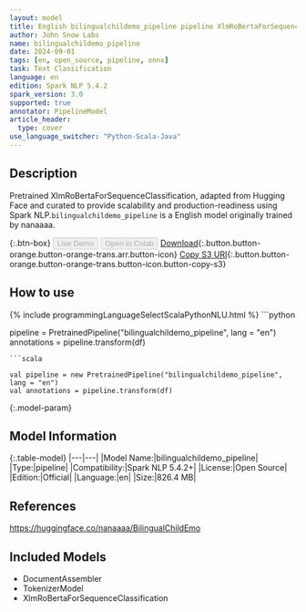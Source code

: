 ```yaml
---
layout: model
title: English bilingualchildemo_pipeline pipeline XlmRoBertaForSequenceClassification from nanaaaa
author: John Snow Labs
name: bilingualchildemo_pipeline
date: 2024-09-01
tags: [en, open_source, pipeline, onnx]
task: Text Classification
language: en
edition: Spark NLP 5.4.2
spark_version: 3.0
supported: true
annotator: PipelineModel
article_header:
  type: cover
use_language_switcher: "Python-Scala-Java"
---
```


## Description

Pretrained XlmRoBertaForSequenceClassification, adapted from Hugging Face and curated to provide scalability and production-readiness using Spark NLP.`bilingualchildemo_pipeline` is a English model originally trained by nanaaaa.

{:.btn-box}
<button class="button button-orange" disabled>Live Demo</button>
<button class="button button-orange" disabled>Open in Colab</button>
[Download](https://s3.amazonaws.com/auxdata.johnsnowlabs.com/public/models/bilingualchildemo_pipeline_en_5.4.2_3.0_1725169870392.zip){:.button.button-orange.button-orange-trans.arr.button-icon}
[Copy S3 URI](s3://auxdata.johnsnowlabs.com/public/models/bilingualchildemo_pipeline_en_5.4.2_3.0_1725169870392.zip){:.button.button-orange.button-orange-trans.button-icon.button-copy-s3}

## How to use



<div class="tabs-box" markdown="1">
{% include programmingLanguageSelectScalaPythonNLU.html %}
```python

pipeline = PretrainedPipeline("bilingualchildemo_pipeline", lang = "en")
annotations =  pipeline.transform(df)   

```
```scala

val pipeline = new PretrainedPipeline("bilingualchildemo_pipeline", lang = "en")
val annotations = pipeline.transform(df)

```
</div>

{:.model-param}
## Model Information

{:.table-model}
|---|---|
|Model Name:|bilingualchildemo_pipeline|
|Type:|pipeline|
|Compatibility:|Spark NLP 5.4.2+|
|License:|Open Source|
|Edition:|Official|
|Language:|en|
|Size:|826.4 MB|

## References

https://huggingface.co/nanaaaa/BilingualChildEmo

## Included Models

- DocumentAssembler
- TokenizerModel
- XlmRoBertaForSequenceClassification